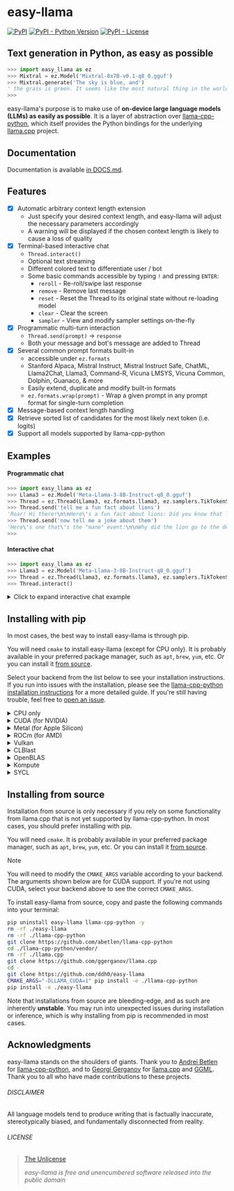 # easy-llama
[![PyPI](https://img.shields.io/pypi/v/easy-llama)](https://pypi.org/project/easy-llama/)  [![PyPI - Python Version](https://img.shields.io/pypi/pyversions/easy-llama)](https://pypi.org/project/easy-llama/)  [![PyPI - License](https://img.shields.io/pypi/l/easy-llama)](https://pypi.org/project/easy-llama/)

## Text generation in Python, as easy as possible

```python
>>> import easy_llama as ez
>>> Mixtral = ez.Model('Mixtral-8x7B-v0.1-q8_0.gguf')
>>> Mixtral.generate('The sky is blue, and')
' the grass is green. It seems like the most natural thing in the world to most of us. However, have you ever stopped to think that the color of these things is actually a perception of our brain?'
>>> 
```

easy-llama's purpose is to make use of **on-device large language models (LLMs) as easily as possible**. It is a layer of abstraction over [llama-cpp-python](https://github.com/abetlen/llama-cpp-python), which itself provides the Python bindings for the underlying [llama.cpp](https://github.com/ggerganov/llama.cpp) project.

## Documentation
Documentation is available [in DOCS.md](DOCS.md).

## Features
- [x] Automatic arbitrary context length extension
	- Just specify your desired context length, and easy-llama will adjust the necessary parameters accordingly
	- A warning will be displayed if the chosen context length is likely to cause a loss of quality
- [x] Terminal-based interactive chat
    - `Thread.interact()`  
	- Optional text streaming
	- Different colored text to differentiate user / bot
	- Some basic commands accessible by typing `!` and pressing `ENTER`:
		- `reroll` - Re-roll/swipe last response
		- `remove` - Remove last message
		- `reset` - Reset the Thread to its original state without re-loading model
		- `clear` - Clear the screen
		- `sampler` - View and modify sampler settings on-the-fly
- [x] Programmatic multi-turn interaction
	- `Thread.send(prompt)` -> `response`
	- Both your message and bot's message are added to Thread
- [x] Several common prompt formats built-in
  - accessible under `ez.formats`
  - Stanford Alpaca, Mistral Instruct, Mistral Instruct Safe, ChatML, Llama2Chat, Llama3, Command-R, Vicuna LMSYS, Vicuna Common, Dolphin, Guanaco, & more
  - Easily extend, duplicate and modify built-in formats
  - `ez.formats.wrap(prompt)` - Wrap a given prompt in any prompt format for single-turn completion
- [X] Message-based context length handling
- [X] Retrieve sorted list of candidates for the most likely next token (i.e. logits)
- [X] Support all models supported by llama-cpp-python

## Examples

#### Programmatic chat
```python
>>> import easy_llama as ez
>>> Llama3 = ez.Model('Meta-Llama-3-8B-Instruct-q8_0.gguf')
>>> Thread = ez.Thread(Llama3, ez.formats.llama3, ez.samplers.TikTokenSampling)
>>> Thread.send('tell me a fun fact about lions')
'Roar! Hi there!\n\nHere\'s a fun fact about lions: Did you know that lions are social butterflies... er, I mean, social big cats? They live in prides, which are typically made up of several females, their cubs, and one or more males. But here\'s the cool part: lionesses often give each other "grooming massages" by licking and nuzzling each other to strengthen their bonds and show affection! Who knew lions could be so... pampered?\n\nWant to learn more fun facts about lions?'
>>> Thread.send('now tell me a joke about them')
'Here\'s one that\'s the "mane" event:\n\nWhy did the lion go to the dentist?\n\nBecause it had a ROAR-ing toothache! (get it?)\n\nHope that made you roar with laughter! Do you want another one?'
>>> 
```

#### Interactive chat
```python
>>> import easy_llama as ez
>>> Llama3 = ez.Model('Meta-Llama-3-8B-Instruct-q8_0.gguf')
>>> Thread = ez.Thread(Llama3, ez.formats.llama3, ez.samplers.TikTokenSampling)
>>> Thread.interact()
```

<details>
<summary>Click to expand interactive chat example</summary>

In practice, the prompt and the response are differentiated by color for improved readability.

```
  > What is HTML?

Hello there! I'm Llama 3, here to help you with any questions you may have.

HTML stands for HyperText Markup Language. It's the standard markup language used to create web pages. In simple terms, HTML is a way to add structure and content to a webpage, making it look and behave as intended.

HTML consists of a series of elements, represented by tags (<>). These tags are used to define different parts of a webpage, such as headings, paragraphs, images, links, forms, tables, and more. For example, the `<p>` tag is used to define a paragraph of text, while the `<img>` tag is used to add an image to a webpage.

HTML documents typically consist of:
  
1. Headings: <h1>, <h2>, <h3>, etc.
2. Paragraphs: <p>
3. Links: <a>
4. Images: <img>
5. Lists: <ul>, <ol>, <li>
6. Tables: <table>, <tr>, <td>
7. Forms: <form>, <input>, <textarea>, <select>

HTML is used in conjunction with other technologies, such as CSS (Cascading Style Sheets) for styling and JavaScript for adding interactivity to a webpage.

HTML5 is the latest version of HTML, which introduced new features like semantic elements, improved forms, and multimedia support. It's widely supported by modern web browsers and is used to build most websites on the internet today.

I hope that helps you understand what HTML is! Do you have any other questions about it?

  > How is that different from python?

Python and HTML are two completely different programming languages, with different purposes and uses. Here's a brief comparison:

**Purpose:**

* HTML (HyperText Markup Language) is used for creating the structure and content of web pages. Its primary purpose is to define the layout, format, and organization of information on the web.
* Python is a high-level, interpreted programming language that can be used for a wide range of purposes, including:
    + Web development (e.g., building web applications, scraping websites)
    + Data analysis and science
    + Machine learning and artificial intelligence
    + Automation and scripting
    + Game development

**Syntax:**

* HTML uses markup tags to define the structure and content of a webpage. It's primarily used for defining the layout and organization of information.
* Python uses indentation (spaces or tabs) to denote block-level syntax, and is typically written in a text editor or IDE.

**Programming paradigm:**

* HTML is a declarative language, meaning you describe what you want to see on the page, rather than how to achieve it. It's used for defining the structure of a webpage.
* Python is an imperative language, meaning you provide step-by-step instructions on how to solve a problem or perform a task.

**Output:**

* HTML produces an output that is rendered by web browsers, resulting in a visual representation of the content.
* Python can produce various outputs, such as:
    + Text files
    + Images
    + Audio files
    + Web pages (using frameworks like Flask or Django)
    + Data analysis results

In summary, HTML is used for creating the structure and content of web pages, while Python is a programming language that can be used for a wide range of purposes, including web development, data analysis, machine learning, and more. While they're both important tools in web development, they serve different purposes and are used in different ways.

Do you have any other questions about HTML or Python?

  > no that's it thanks

You're welcome! It was a pleasure chatting with you and helping you understand the basics of HTML. If you have any more questions or need further clarification, feel free to reach out anytime.  

Have a great day and happy coding (or web-browsing)!

  > 
```

</details>

## Installing with pip

In most cases, the best way to install easy-llama is through pip.

You will need `cmake` to install easy-llama (except for CPU only). It is probably available in your preferred package manager, such as `apt`, `brew`, `yum`, etc. Or you can install it [from source](https://cmake.org/download/).

Select your backend from the list below to see your installation instructions. If you run into issues with the installation, please see the [llama-cpp-python installation instructions](https://github.com/abetlen/llama-cpp-python?tab=readme-ov-file#installation) for a more detailed guide. If you're still having trouble, feel free to [open an issue](https://github.com/ddh0/easy-llama/issues/new/).

<details>
<summary>CPU only</summary>

```
pip uninstall llama-cpp-python -y
pip install --no-cache-dir llama-cpp-python
pip install --upgrade --no-cache-dir easy-llama
```

</details>
<details>
<summary>CUDA (for NVIDIA)</summary>

```bash
pip uninstall llama-cpp-python -y
CMAKE_ARGS="-DLLAMA_CUDA=1" pip install --no-cache-dir llama-cpp-python 
pip install --upgrade --no-cache-dir easy-llama
```

</details>
<details>
<summary>Metal (for Apple Silicon)</summary>

```bash
pip uninstall llama-cpp-python -y
CMAKE_ARGS="-DLLAMA_METAL=1" pip install --no-cache-dir llama-cpp-python 
pip install --upgrade --no-cache-dir easy-llama
```

</details>
<details>
<summary>ROCm (for AMD)</summary>

```bash
pip uninstall llama-cpp-python -y
CMAKE_ARGS="-DLLAMA_HIPBLAS=1" pip install --no-cache-dir llama-cpp-python 
pip install --upgrade --no-cache-dir easy-llama
```

</details>
<details>
<summary>Vulkan</summary>

```bash
pip uninstall llama-cpp-python -y
CMAKE_ARGS="-DLLAMA_VULKAN=1" pip install --no-cache-dir llama-cpp-python 
pip install --upgrade --no-cache-dir easy-llama
```

</details>
<details>
<summary>CLBlast</summary>

```bash
pip uninstall llama-cpp-python -y
CMAKE_ARGS="-DLLAMA_CLBLAST=1" pip install --no-cache-dir llama-cpp-python 
pip install --upgrade --no-cache-dir easy-llama
```

</details>
<details>
<summary>OpenBLAS</summary>

```bash
pip uninstall llama-cpp-python -y
CMAKE_ARGS="-DLLAMA_BLAS=1 -DLLAMA_BLAS_VENDOR=OpenBLAS" pip install --no-cache-dir llama-cpp-python 
pip install --upgrade --no-cache-dir easy-llama
```

</details>
<details>
<summary>Kompute</summary>

```bash
pip uninstall llama-cpp-python -y
CMAKE_ARGS="-DLLAMA_KOMPUTE=on" pip install --no-cache-dir llama-cpp-python 
pip install --upgrade --no-cache-dir easy-llama
```

</details>
<details>
<summary>SYCL</summary>

```bash
pip uninstall llama-cpp-python -y
source /opt/intel/oneapi/setvars.sh
CMAKE_ARGS="-DLLAMA_SYCL=on -DCMAKE_C_COMPILER=icx -DCMAKE_CXX_COMPILER=icpx" pip install --no-cache-dir llama-cpp-python 
pip install --upgrade --no-cache-dir easy-llama
```

</details>

## Installing from source

Installation from source is only necessary if you rely on some functionality from llama.cpp that is not yet supported by llama-cpp-python. In most cases, you should prefer installing with pip.

You will need `cmake`. It is probably available in your preferred package manager, such as `apt`, `brew`, `yum`, etc. Or you can install it [from source](https://cmake.org/download/).

> [!NOTE]
>
> You will need to modify the `CMAKE_ARGS` variable according to your backend. The arguments shown below are for CUDA support. If you're not using CUDA, select your backend above to see the correct `CMAKE_ARGS`.

To install easy-llama from source, copy and paste the following commands into your terminal:

```bash
pip uninstall easy-llama llama-cpp-python -y
rm -rf ./easy-llama
rm -rf ./llama-cpp-python
git clone https://github.com/abetlen/llama-cpp-python
cd ./llama-cpp-python/vendor/
rm -rf ./llama.cpp
git clone https://github.com/ggerganov/llama.cpp
cd -
git clone https://github.com/ddh0/easy-llama
CMAKE_ARGS="-DLLAMA_CUDA=1" pip install -e ./llama-cpp-python
pip install -e ./easy-llama
```

Note that installations from source are bleeding-edge, and as such are inherently **unstable**. You may run into unexpected issues during installation or inference, which is why installing from pip is recommended in most cases.

## Acknowledgments
easy-llama stands on the shoulders of giants. Thank you to [Andrei Betlen](https://github.com/abetlen) for [llama-cpp-python](https://github.com/abetlen/llama-cpp-python), and to [Georgi Gerganov](https://github.com/ggerganov) for [llama.cpp](https://github.com/ggerganov/llama.cpp) and [GGML](https://github.com/ggerganov/ggml). Thank you to all who have made contributions to these projects.

###### DISCLAIMER
All language models tend to produce writing that is factually inaccurate, stereotypically biased, and fundamentally disconnected from reality.

###### LICENSE
> [The Unlicense](LICENSE)
> 
> *easy-llama is free and unencumbered software released into the public domain*
